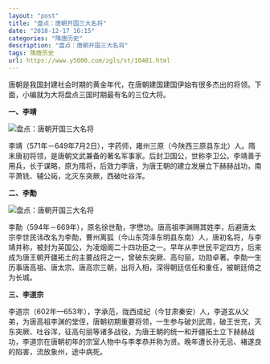 ```yaml
---
layout: "post"
title: "盘点：唐朝开国三大名将"
date: "2018-12-17 16:15"
categories: "隋唐历史"
description: "盘点：唐朝开国三大名将"
tags: 隋唐历史
url: https://www.y5000.com/zgls/st/10481.html
---
```






唐朝是我国封建社会时期的黄金年代，在唐朝建国建国伊始有很多杰出的将领。下面，小编就为大将盘点三国时期最有名的三位大将。

**一、李靖**

![盘点：唐朝开国三大名将](/uploads/allimg/170113/6-1F113113925291.JPG)

李靖（571年－649年7月2日），字药师，雍州三原（今陕西三原县东北）人。隋末唐初将领，是唐朝文武兼备的著名军事家。后封卫国公，世称李卫公。李靖善于用兵，长于谋略，原为隋将，后效力李唐，为唐王朝的建立发展立下赫赫战功，南平萧铣、辅公祏，北灭东突厥，西破吐谷浑。

**二、李勣**

![盘点：唐朝开国三大名将](/uploads/allimg/170113/6-1F113114124W3.JPG)

李勣（594年－669年），原名徐世勣，字懋功。唐高祖李渊赐其姓李，后避唐太宗李世民讳改名为李勣，曹州离狐（今山东菏泽东明县东南）人，唐初名将，与李靖并称，被封为英国公，为凌烟阁二十四功臣之一。早年从李世民平定四方，后来成为唐王朝开疆拓土的主要战将之一，曾破东突厥、高句丽，功勋卓著。李勣一生历事唐高祖、唐太宗、唐高宗三朝，出将入相，深得朝廷信任和重任，被朝廷倚之为长城。

**三、李道宗**

李道宗（602年—653年），字承范，陇西成纪（今甘肃秦安）人，李道玄从父弟，为唐高祖李渊的堂侄，唐朝初期重要将领，一生参与破刘武周，破王世充，灭东突厥、吐谷浑，征高句丽等诸多战役，为唐王朝的统一和开疆拓土立下赫赫战功，李道宗在唐朝初年的宗室人物中与李孝恭并称为贤。晚年遭长孙无忌、褚遂良的陷害，流放象州，途中病死。

